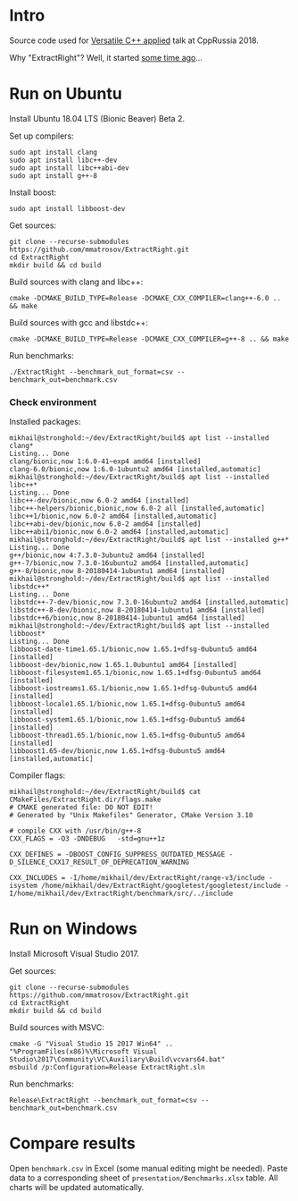 # Intro

Source code used for [Versatile C++ applied](http://cppconf.ru/talks/mikhail-matrosov) talk at CppRussia 2018.

Why "ExtractRight"? Well, it started [some time ago](https://corehard.by/2017/02/20/day-to-day-c-algorithms-and-iterators/)...

# Run on Ubuntu

Install Ubuntu 18.04 LTS (Bionic Beaver) Beta 2.

Set up compilers:

    sudo apt install clang
    sudo apt install libc++-dev
    sudo apt install libc++abi-dev
    sudo apt install g++-8

Install boost:

    sudo apt install libboost-dev

Get sources:

    git clone --recurse-submodules https://github.com/mmatrosov/ExtractRight.git
    cd ExtractRight
    mkdir build && cd build
    
Build sources with clang and libc++:

    cmake -DCMAKE_BUILD_TYPE=Release -DCMAKE_CXX_COMPILER=clang++-6.0 .. && make

Build sources with gcc and libstdc++:

    cmake -DCMAKE_BUILD_TYPE=Release -DCMAKE_CXX_COMPILER=g++-8 .. && make

Run benchmarks:

    ./ExtractRight --benchmark_out_format=csv --benchmark_out=benchmark.csv

### Check environment

Installed packages:

    mikhail@stronghold:~/dev/ExtractRight/build$ apt list --installed clang*
    Listing... Done
    clang/bionic,now 1:6.0-41~exp4 amd64 [installed]
    clang-6.0/bionic,now 1:6.0-1ubuntu2 amd64 [installed,automatic]
    mikhail@stronghold:~/dev/ExtractRight/build$ apt list --installed libc++*
    Listing... Done
    libc++-dev/bionic,now 6.0-2 amd64 [installed]
    libc++-helpers/bionic,bionic,now 6.0-2 all [installed,automatic]
    libc++1/bionic,now 6.0-2 amd64 [installed,automatic]
    libc++abi-dev/bionic,now 6.0-2 amd64 [installed]
    libc++abi1/bionic,now 6.0-2 amd64 [installed,automatic]
    mikhail@stronghold:~/dev/ExtractRight/build$ apt list --installed g++*
    Listing... Done
    g++/bionic,now 4:7.3.0-3ubuntu2 amd64 [installed]
    g++-7/bionic,now 7.3.0-16ubuntu2 amd64 [installed,automatic]
    g++-8/bionic,now 8-20180414-1ubuntu1 amd64 [installed]
    mikhail@stronghold:~/dev/ExtractRight/build$ apt list --installed libstdc++*
    Listing... Done
    libstdc++-7-dev/bionic,now 7.3.0-16ubuntu2 amd64 [installed,automatic]
    libstdc++-8-dev/bionic,now 8-20180414-1ubuntu1 amd64 [installed]
    libstdc++6/bionic,now 8-20180414-1ubuntu1 amd64 [installed]
    mikhail@stronghold:~/dev/ExtractRight/build$ apt list --installed libboost*
    Listing... Done
    libboost-date-time1.65.1/bionic,now 1.65.1+dfsg-0ubuntu5 amd64 [installed]
    libboost-dev/bionic,now 1.65.1.0ubuntu1 amd64 [installed]
    libboost-filesystem1.65.1/bionic,now 1.65.1+dfsg-0ubuntu5 amd64 [installed]
    libboost-iostreams1.65.1/bionic,now 1.65.1+dfsg-0ubuntu5 amd64 [installed]
    libboost-locale1.65.1/bionic,now 1.65.1+dfsg-0ubuntu5 amd64 [installed]
    libboost-system1.65.1/bionic,now 1.65.1+dfsg-0ubuntu5 amd64 [installed]
    libboost-thread1.65.1/bionic,now 1.65.1+dfsg-0ubuntu5 amd64 [installed]
    libboost1.65-dev/bionic,now 1.65.1+dfsg-0ubuntu5 amd64 [installed,automatic]

Compiler flags:

    mikhail@stronghold:~/dev/ExtractRight/build$ cat CMakeFiles/ExtractRight.dir/flags.make 
    # CMAKE generated file: DO NOT EDIT!
    # Generated by "Unix Makefiles" Generator, CMake Version 3.10
    
    # compile CXX with /usr/bin/g++-8
    CXX_FLAGS = -O3 -DNDEBUG   -std=gnu++1z
    
    CXX_DEFINES = -DBOOST_CONFIG_SUPPRESS_OUTDATED_MESSAGE -D_SILENCE_CXX17_RESULT_OF_DEPRECATION_WARNING
    
    CXX_INCLUDES = -I/home/mikhail/dev/ExtractRight/range-v3/include -isystem /home/mikhail/dev/ExtractRight/googletest/googletest/include -I/home/mikhail/dev/ExtractRight/benchmark/src/../include 
    
# Run on Windows

Install Microsoft Visual Studio 2017.

Get sources:

    git clone --recurse-submodules https://github.com/mmatrosov/ExtractRight.git
    cd ExtractRight
    mkdir build && cd build
    
Build sources with MSVC:

    cmake -G "Visual Studio 15 2017 Win64" ..
    "%ProgramFiles(x86)%\Microsoft Visual Studio\2017\Community\VC\Auxiliary\Build\vcvars64.bat"
    msbuild /p:Configuration=Release ExtractRight.sln
    
Run benchmarks:

    Release\ExtractRight --benchmark_out_format=csv --benchmark_out=benchmark.csv

# Compare results

Open `benchmark.csv` in Excel (some manual editing might be needed). Paste data to a corresponding sheet of `presentation/Benchmarks.xlsx` table. All charts will be updated automatically.
